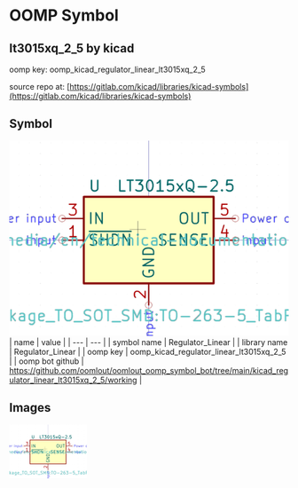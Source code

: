 # OOMP Symbol  
## lt3015xq_2_5  by kicad  
  
oomp key: oomp_kicad_regulator_linear_lt3015xq_2_5  
  
source repo at: [https://gitlab.com/kicad/libraries/kicad-symbols](https://gitlab.com/kicad/libraries/kicad-symbols)  
## Symbol  
  
[![working.png](working_600.png)](working.png)  
| name | value | 
| --- | --- | 
| symbol name | Regulator_Linear | 
| library name | Regulator_Linear | 
| oomp key | oomp_kicad_regulator_linear_lt3015xq_2_5 | 
| oomp bot github | https://github.com/oomlout/oomlout_oomp_symbol_bot/tree/main/kicad_regulator_linear_lt3015xq_2_5/working | 
## Images  
  
[![working.png](working_140.png)](working.png)  
